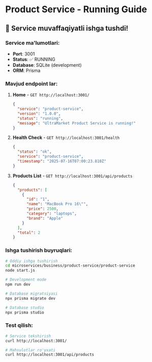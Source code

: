 # Product Service - Running Guide

## 🚀 Service muvaffaqiyatli ishga tushdi!

### Service ma'lumotlari:
- **Port**: 3001
- **Status**: ✅ RUNNING
- **Database**: SQLite (development)
- **ORM**: Prisma

### Mavjud endpoint lar:

1. **Home** - `GET http://localhost:3001/`
   ```json
   {
     "service": "product-service",
     "version": "1.0.0",
     "status": "running",
     "message": "UltraMarket Product Service is running!"
   }
   ```

2. **Health Check** - `GET http://localhost:3001/health`
   ```json
   {
     "status": "ok",
     "service": "product-service",
     "timestamp": "2025-07-16T07:00:23.810Z"
   }
   ```

3. **Products List** - `GET http://localhost:3001/api/products`
   ```json
   {
     "products": [
       {
         "id": "1",
         "name": "MacBook Pro 16\"",
         "price": 2500,
         "category": "laptops",
         "brand": "Apple"
       }
     ],
     "total": 2
   }
   ```

### Ishga tushirish buyruqlari:

```bash
# Oddiy ishga tushirish
cd microservices/business/product-service/product-service
node start.js

# Development mode
npm run dev

# Database migratsiyasi
npx prisma migrate dev

# Database studio
npx prisma studio
```

### Test qilish:
```bash
# Service tekshirish
curl http://localhost:3001/

# Mahsulotlar ro'yxati
curl http://localhost:3001/api/products
```